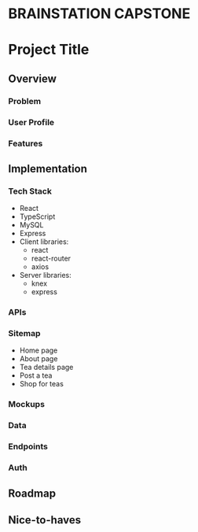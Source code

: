 # BRAINSTATION CAPSTONE

# Project Title

## Overview

### Problem

### User Profile

### Features

## Implementation

### Tech Stack

- React
- TypeScript
- MySQL
- Express
- Client libraries: 
    - react
    - react-router
    - axios
- Server libraries:
    - knex
    - express

### APIs

### Sitemap

- Home page
- About page
- Tea details page
- Post a tea
- Shop for teas

### Mockups

### Data

### Endpoints

### Auth

## Roadmap

## Nice-to-haves
